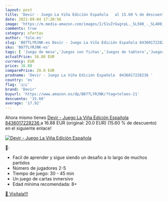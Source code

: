 ```yaml
---
layout: post
title: 'Devir - Juego La Viña Edición Española   al 15.60 % de descuento'
date: 2021-09-04 17:20:56
image: 'https://m.media-amazon.com/images/I/51vZrGug+pL._SL500_._SL400_.jpg'
comments: true
category: ofertas
author: 'tole.es'
slug: 'B07TLYRJNK-es Devir - Juego La Viña Edición Española 8436017228236'
sku: 'B07TLYRJNK-es'
tags: [ 'Juego de mesa','Juegos con fichas','Juegos de tablero','Juegos y accesorios para juegos','Juguetes','Juguetes y juegos','devir', ]
actualPrice: 16.88 EUR
currency: EUR
price: 16.88
comparePrice: 20.0 EUR
prodname: 'Devir - Juego La Viña Edición Española  8436017228236 '
country: 'es'
flag: '🇪🇸'
brand: 'Devir'
buyurl: 'https://www.amazon.es/dp/B07TLYRJNK/?tag=tolees-21'
descuento: '15.60'
average: '17.92'
---
```


Ahora mismo tienes [Devir - Juego La Viña Edición Española  8436017228236 ](https://www.amazon.es/dp/B07TLYRJNK/?tag=tolees-21) a 16.88 EUR (original: 20.0 EUR) (15.60 %  de descuento) en el siguiente enlace!

[![Devir - Juego La Viña Edición Española  ](https://m.media-amazon.com/images/I/51vZrGug+pL._SL500_._SL400_.jpg)](https://www.amazon.es/dp/B07TLYRJNK/?tag=tolees-21)

🔎:

- Facil de aprender y sigue siendo un desafio a lo largo de muchos partidos
- Número de jugadores 2-5
- Tiempo de juego: 30 - 45 min
- Un juego de cartas inmersivo
- Edad mínima recomendada: 8+

[🛒 Visítala!!!](https://www.amazon.es/dp/B07TLYRJNK/?tag=tolees-21)
